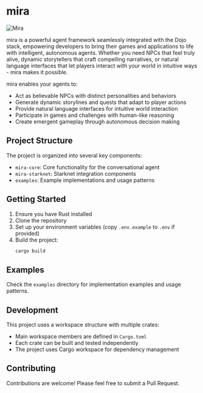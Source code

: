 # mira

![Mira](.banner.png)

mira is a powerful agent framework seamlessly integrated with the Dojo stack, empowering developers to bring their games and applications to life with intelligent, autonomous agents. Whether you need NPCs that feel truly alive, dynamic storytellers that craft compelling narratives, or natural language interfaces that let players interact with your world in intuitive ways - mira makes it possible.

mira enables your agents to:

-   Act as believable NPCs with distinct personalities and behaviors
-   Generate dynamic storylines and quests that adapt to player actions
-   Provide natural language interfaces for intuitive world interaction
-   Participate in games and challenges with human-like reasoning
-   Create emergent gameplay through autonomous decision making

## Project Structure

The project is organized into several key components:

-   `mira-core`: Core functionality for the conversational agent
-   `mira-starknet`: Starknet integration components
-   `examples`: Example implementations and usage patterns

## Getting Started

1.  Ensure you have Rust installed
2.  Clone the repository
3.  Set up your environment variables (copy `.env.example` to `.env` if provided)
4.  Build the project:
    ```bash
    cargo build
    ```

## Examples

Check the `examples` directory for implementation examples and usage patterns.

## Development

This project uses a workspace structure with multiple crates:

-   Main workspace members are defined in `Cargo.toml`
-   Each crate can be built and tested independently
-   The project uses Cargo workspace for dependency management

## Contributing

Contributions are welcome! Please feel free to submit a Pull Request.
